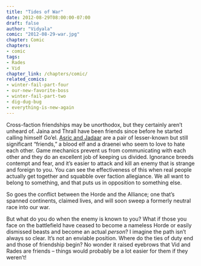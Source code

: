 ```yaml
---
title: "Tides of War"
date: 2012-08-29T08:00:00-07:00
draft: false
author: "Vidyala"
comic: "2012-08-29-war.jpg"
chapter: Comic
chapters:
- comic
tags: 
- Rades
- Vid
chapter_link: /chapters/comic/
related_comics:
- winter-fail-part-four
- our-new-favorite-boss
- winter-fail-part-two
- dig-dug-bug
- everything-is-new-again
---
```


Cross-faction friendships may be unorthodox, but they certainly aren’t unheard of. Jaina and Thrall have been friends since before he started calling himself Go’el. [Asric and Jadaar](http://www.wowhead.com/npc=31898) are a pair of lesser-known but still significant “friends,” a blood elf and a draenei who seem to love to hate each other. Game mechanics prevent us from communicating with each other and they do an excellent job of keeping us divided. Ignorance breeds contempt and fear, and it’s easier to attack and kill an enemy that is strange and foreign to you. You can see the effectiveness of this when real people actually get together and squabble over faction allegiance. We all want to belong to something, and that puts us in opposition to something else.


So goes the conflict between the Horde and the Alliance; one that’s spanned continents, claimed lives, and will soon sweep a formerly neutral race into our war.


But what do you do when the enemy is known to you? What if those you face on the battlefield have ceased to become a nameless Horde or easily dismissed beasts and become an actual *person*? I imagine the path isn’t always so clear. It’s not an enviable position. Where do the ties of duty end and those of friendship begin? No wonder it raised eyebrows that Vid and Rades are friends – things would probably be a lot easier for them if they weren’t!

